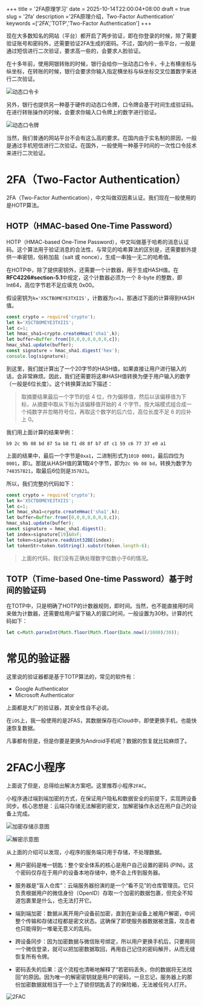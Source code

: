 +++
title = '2FA原理学习'
date = 2025-10-14T22:00:04+08:00
draft = true
slug = '2fa'
description ='2FA原理介绍，Two-Factor Authentication'
keywords =['2FA','TOTP','Two-Factor Authentication']
+++

现在大多数知名的网站（平台）都开启了两步验证，即在你登录的时候，除了需要验证账号和密码外，还需要验证2FA生成的密码。不过，国内的一些平台，一般是通过短信进行二次验证，要求高一些的，会要求人脸验证。

在十多年前，使用网银转账的时候，银行会给你一张动态口令卡，卡上有横坐标与纵坐标，在转账的时候，银行会要求你输入指定横坐标与纵坐标交叉位置数字来进行二次验证。

![动态口令卡](image-2.png)

另外，银行也提供另一种基于硬件的动态口令牌，口令牌会基于时间生成验证码。在进行转账操作的时候，会要求你输入口令牌上的数字进行验证。

![动态口令牌](image-1.png)

当然，我们普通的网站平台不会有这么高的要求。在国内由于实名制的原因，一般是通过手机短信进行二次验证。在国外，一般使用一种基于时间的一次性口令技术来进行二次验证。

<!--more-->

# 2FA（Two-Factor Authentication）

2FA（Two-Factor Authentication），中文叫做双因素认证。我们现在一般使用的是HOTP算法。

## HOTP（HMAC-based One-Time Password）

HOTP（HMAC-based One-Time Password），中文叫做基于哈希的消息认证码。这个算法用于验证消息的合法性，与常见的哈希算法的区别是，还需要额外提供一串密钥，俗称加盐（salt 或 nonce），生成一串独一无二的哈希值。

在HOTP中，除了提供密钥外，还需要一个计数器，用于生成HASH值。在**RFC4226#section-5.1**中规定，这个计数器必须为一个 8-byte 的整数，即 Int64，高位字节若不足应填充 0x00。

假设密钥为```k='X5CTBOMEYE3TXIIS'```，计数器为```c=1```，那通过下面的计算得到HASH值。

```javascript
const crypto = require('crypto');
let k='X5CTBOMEYE3TXIIS';
let c=1;
let hmac_sha1=crypto.createHmac('sha1',k);
let buffer=Buffer.from([0,0,0,0,0,0,0,c]);
hmac_sha1.update(buffer);
const signature = hmac_sha1.digest('hex');
console.log(signature);
```

到这里，我们就计算出了一个20字节的HASH值，如果直接让用户进行输入的话，会非常麻烦。因此，我们还需要将这串HASH值转换为便于用户输入的数字（一般是6位长度）。这个转换算法如下描述：

> 取摘要结果最后一个字节的低 4 位，作为偏移值，然后以该偏移值为下标，从摘要中取从下标为该偏移值开始的 4 个字节，按大端模式组合成一个纯数字并忽略符号位，再取这个数字的后六位，高位长度不足 6 的应补上 0。

我们用上面计算的结果举例：

```
b9 2c 9b 08 bd 87 5a b8 f1 d8 8f b7 df c1 59 c6 77 37 e0 a1
```

上面的结果中，最后一个字节是```0xa1```，二进制形式为```1010 0001```，最后四位为```0001```，即```1```。那就从HASH值的第**1**取4个字节，即为```2c 9b 08 bd```，转换为数字为```748357821```，取最后6位则是```357821```。

所以，我们完整的代码如下：
```javascript
const crypto = require('crypto');
let k='X5CTBOMEYE3TXIIS';
let c=1;
let hmac_sha1=crypto.createHmac('sha1',k);
let buffer=Buffer.from([0,0,0,0,0,0,0,c]);
hmac_sha1.update(buffer);
const signature = hmac_sha1.digest();
let index=signature[19]&0xF;
let token=signature.readUint32BE(index);
let tokenStr=token.toString().substr(token.length-6);
```

> 上面的代码，我们没有正确处理数字位数小于6的情况。

## TOTP（Time-based One-time Password）基于时间的验证码

在TOTP中，只是明确了HOTP的计数器规则，即时间。当然，也不能直接用时间来做为计数器，还需要给用户留下输入的窗口时间，一般设置为30秒。计算的代码如下：
```javascript
let c=Math.parseInt(Math.floor(Math.floor(Date.now()/1000)/30));
```

# 常见的验证器

这里说的验证器都是基于TOTP算法的，常见的软件有：

* Google Authenticator
* Microsoft Authenticator

上面都是大厂的验证器，其安全性自不必说。

在```iOS```上，我一般使用的是2FAS，其数据保存在iCloud中，即使更换手机，也能快速恢复数据。

凡事都有但是，但是你要是更换为Android手机呢？数据的恢复就比较麻烦了。

# 2FAC小程序

上面说了但是，总得给出解决方案吧。这里推荐小程序```2FAC```。

小程序通过端到端加密的方式，在保证用户隐私和数据安全的前提下，实现跨设备同步。核心思想是：云端只存储无法解密的密文，加解密操作永远在用户自己的设备上完成。

![加密存储示意图](image-3.png)

![解密示意图](image-4.png)

从上面的介绍可以发现，小程序的服务端只用于存储，不处理数据。

* 用户密码是唯一钥匙：整个安全体系的核心是用户自己设置的密码 (PIN)。这个密码仅存在于用户的设备本地存储中，绝不会上传到服务器。

* 服务器是“盲人仓库”：云端服务器扮演的是一个“看不见”的仓库管理员。它只负责根据用户的微信身份（OpenID）存取一个加密的数据包裹，但完全不知道包裹里是什么，也无法打开它。

* 端到端加密：数据从离开用户设备前加密，直到在新设备上被用户解密，中间整个传输和存储过程都是密文状态。这确保了即使服务器数据被泄露，攻击者也只能得到一堆毫无意义的乱码。

* 跨设备同步：因为加密数据与微信账号绑定，所以用户更换手机后，只要用同一个微信登录，就可以把加密数据取回，再用自己记住的密码解开，从而无缝恢复所有令牌。

* 密码丢失的后果：这个流程也清晰地解释了“若密码丢失，你的数据将无法找回”的原因。因为唯一的解密密钥就是用户的密码，一旦忘记，服务器上的那份加密数据就相当于一个上了锁但钥匙丢了的保险箱，无法被任何人打开。

![2FAC](2fac-logo.png)